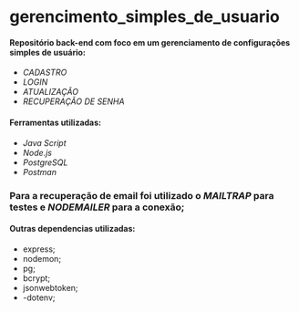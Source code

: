# gerencimento_simples_de_usuario

#### Repositório back-end com foco em um gerenciamento de configurações simples de usuário: 

- _CADASTRO_
- _LOGIN_
- _ATUALIZAÇÃO_
- _RECUPERAÇÃO DE SENHA_

#### Ferramentas utilizadas: 

- _Java Script_
- _Node.js_
- _PostgreSQL_
- _Postman_

### Para a recuperação de email foi utilizado o *MAILTRAP* para testes e *NODEMAILER* para a conexão; 

#### Outras dependencias utilizadas: 
- express;
- nodemon;
- pg;
- bcrypt;
- jsonwebtoken;
- -dotenv;

